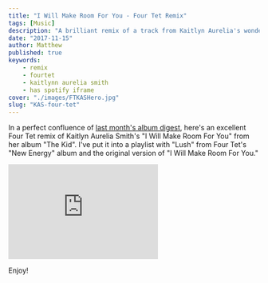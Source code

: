 ```yaml
---
title: "I Will Make Room For You - Four Tet Remix"
tags: [Music]
description: "A brilliant remix of a track from Kaitlyn Aurelia's wonderful album \"The Kid\"."
date: "2017-11-15"
author: Matthew
published: true
keywords:
    - remix
    - fourtet
    - kaitlynn aurelia smith
    - has spotify iframe
cover: "./images/FTKASHero.jpg"
slug: "KAS-four-tet" 
---
```

In a perfect confluence of [last month's album digest](album-digest-october-2011), here's an excellent Four Tet remix of Kaitlyn Aurelia Smith's "I Will Make Room For You" from her album "The Kid". I've put it into a playlist with "Lush" from Four Tet's "New Energy" album and the original version of "I Will Make Room For You."  

<iframe src="https://open.spotify.com/embed/user/mattischrome/playlist/1v9LDlsneikRhygSERASbC" width="300" height="190" frameborder="0" allowtransparency="true"></iframe>

Enjoy!
